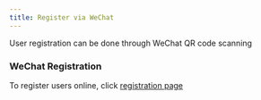 ```yaml
---
title: Register via WeChat
---
```

User registration can be done through WeChat QR code scanning 
  ### WeChat Registration 
  To register users online, click [registration page](https://www.freedgo.com/register.html "online mapping registration")